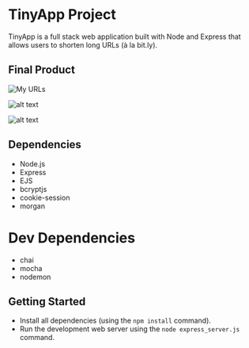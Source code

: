 # TinyApp Project

TinyApp is a full stack web application built with Node and Express that allows users to shorten long URLs (à la bit.ly).

## Final Product

![My URLs](image.png)

![alt text](image-1.png)

![alt text](image-2.png)

## Dependencies

- Node.js
- Express
- EJS
- bcryptjs
- cookie-session
- morgan

# Dev Dependencies
- chai
- mocha
- nodemon

## Getting Started

- Install all dependencies (using the `npm install` command).
- Run the development web server using the `node express_server.js` command.
